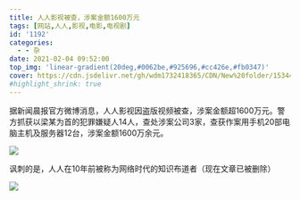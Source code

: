 ```yaml
---
title: 人人影视被查，涉案金额1600万元
tags: [网站,人人,影视,电影,电视剧]
id: '1192'
categories:
  - - 杂
date: 2021-02-04 09:52:00
top_img: 'linear-gradient(20deg,#0062be,#925696,#cc426e,#fb0347)'
cover: https://cdn.jsdelivr.net/gh/wdm1732418365/CDN/New%20folder/1534469249266361.jpg
#highlight_shrink: true
---
```


据新闻晨报官方微博消息，人人影视因盗版视频被查，涉案金额超1600万元。警方抓获以梁某为首的犯罪嫌疑人14人，查处涉案公司3家，查获作案用手机20部电脑主机及服务器12台，涉案金额1600万余元。

![](https://cdn.jsdelivr.net/gh/wdm1732418365/CDN/New%20folder/640.png)

讽刺的是，人人在10年前被称为网络时代的知识布道者（现在文章已被删除）

![](https://cdn.jsdelivr.net/gh/wdm1732418365/CDN/New%20folder/image-1612342785727.png)